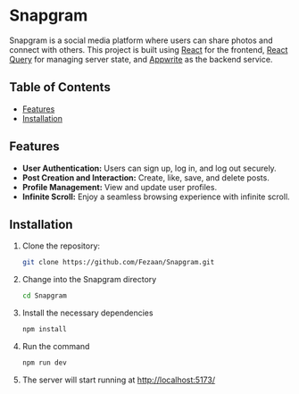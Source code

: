 # Snapgram

Snapgram is a social media platform where users can share photos and connect with others. This project is built using [React](https://reactjs.org/) for the frontend, [React Query](https://react-query.tanstack.com/) for managing server state, and [Appwrite](https://appwrite.io/) as the backend service.

## Table of Contents

- [Features](#features)
- [Installation](#installation)

## Features

- **User Authentication:** Users can sign up, log in, and log out securely.
- **Post Creation and Interaction:** Create, like, save, and delete posts.
- **Profile Management:** View and update user profiles.
- **Infinite Scroll:** Enjoy a seamless browsing experience with infinite scroll.

## Installation

1. Clone the repository:

   ```bash
   git clone https://github.com/Fezaan/Snapgram.git
2. Change into the Snapgram directory

   ```bash
   cd Snapgram
3. Install the necessary dependencies

   ```bash
   npm install
4. Run the command

   ```bash
   npm run dev
5. The server will start running at [http://localhost:5173/](http://localhost:5173/)
